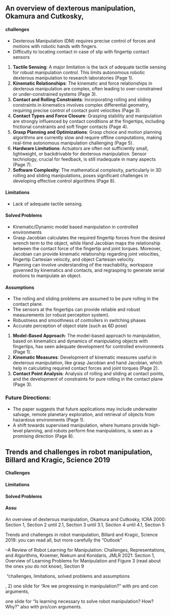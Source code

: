 

## An overview of dexterous manipulation, Okamura and Cutkosky, 

#### challenges
- Dexterous Manipulation (DM) requires precise control of forces and motions with robotic hands with fingers.
- Difficulty to locating contact in case of slip with fingertip contact sensors

1. **Tactile Sensing**: A major limitation is the lack of adequate tactile sensing for robust manipulation control. This limits autonomous robotic dexterous manipulation to research laboratories (Page 1).
2. **Kinematic Relationships**: The kinematic and force relationships in dexterous manipulation are complex, often leading to over-constrained or under-constrained systems (Page 3).
3. **Contact and Rolling Constraints**: Incorporating rolling and sliding constraints in kinematics involves complex differential geometry, requiring precise control of contact point velocities (Page 3).
4. **Contact Types and Force Closure**: Grasping stability and manipulation are strongly influenced by contact conditions at the fingertips, including frictional constraints and soft finger contacts (Page 4).
5. **Grasp Planning and Optimizations**: Grasp choice and motion planning algorithms are currently slow and require offline computations, making real-time autonomous manipulation challenging (Page 5).
6. **Hardware Limitations**: Actuators are often not sufficiently small, lightweight, or backdrivable for dexterous manipulation. Sensor technology, crucial for feedback, is still inadequate in many aspects (Page 7).
7. **Software Complexity**: The mathematical complexity, particularly in 3D rolling and sliding manipulations, poses significant challenges in developing effective control algorithms (Page 8).
#### Limitations
- Lack of adequate tactile sensing.

#### Solved Problems
- Kinematic/Dynamic model based manipulation in controlled environments 
- Grasp Jacobian calculates the required fingertip forces from the desired wrench term to the object, while Hand Jacobian maps the relationship between the contact force of the fingertip and joint torques. Moreover, Jacobian can provide kinematic relationship regarding joint velocities, fingertip Cartesian velocity, and object Cartesian velocity.
- Planning can involve understanding of the reachability, workspace governed by kinematics and contacts, and regrasping to generate serial motions to manipulate an object.

#### Assumptions
- The rolling and sliding problems are assumed to be pure rolling in the contact plane.
- The sensors at the fingertips can provide reliable and robust measurements (or robust perception system).
- Robustness and smoothness of controllers in switching phases
- Accurate perception of object state (such as 6D pose)

1. **Model-Based Approach**: The model-based approach to manipulation, based on kinematics and dynamics of manipulating objects with fingertips, has seen adequate development for controlled environments (Page 1).
2. **Kinematic Measures**: Development of kinematic measures useful in dexterous manipulation, like grasp Jacobian and hand Jacobian, which help in calculating required contact forces and joint torques (Page 2).
3. **Contact Point Analysis**: Analysis of rolling and sliding at contact points, and the development of constraints for pure rolling in the contact plane (Page 3).

### Future Directions:

- The paper suggests that future applications may include underwater salvage, remote planetary exploration, and retrieval of objects from hazardous environments (Page 1).
- A shift towards supervised manipulation, where humans provide high-level planning, and robots perform fine manipulations, is seen as a promising direction (Page 8).


## Trends and challenges in robot manipulation, Billard and Kragic, Science 2019


#### Challenges

#### Limitations
#### Solved Problems
#### Assu

An overview of dexterous manipulation, Okamura and Cutkosky, ICRA 2000: 
Section 1, Section 2 until 2.1, Section 3 until 3.1, Section 4 until 4.1, Section 5

Trends and challenges in robot manipulation, Billard and Kragic, Science 2019: you can read all, but more carefully the “Outlook”

–A Review of Robot Learning for Manipulation: Challenges, Representations, and Algorithms, Kroemer, Niekum and Konidaris, JMLR 2021: Section 1, Overview of Learning Problems for Manipulation and Figure 3 (read about the ones you do not know), Section 9

 “challenges, limitations, solved problems and assumptions

, 2) one slide for “Are we progressing in manipulation?” with pro and con arguments,


one slide for “Is learning necessary to solve robot manipulation? How? Why?” also with pro/con arguments.
